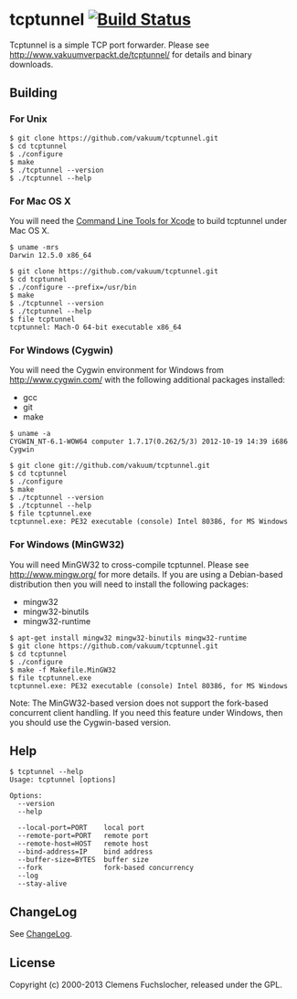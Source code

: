 # tcptunnel [![Build Status](https://api.travis-ci.org/vakuum/tcptunnel.png?branch=master)](https://travis-ci.org/vakuum/tcptunnel)

Tcptunnel is a simple TCP port forwarder. Please see http://www.vakuumverpackt.de/tcptunnel/ for details and binary downloads.

## Building

### For Unix

```
$ git clone https://github.com/vakuum/tcptunnel.git
$ cd tcptunnel
$ ./configure
$ make
$ ./tcptunnel --version
$ ./tcptunnel --help
```

### For Mac OS X

You will need the [Command Line Tools for Xcode](https://developer.apple.com/xcode/) to build tcptunnel under Mac OS X.

```
$ uname -mrs
Darwin 12.5.0 x86_64

$ git clone https://github.com/vakuum/tcptunnel.git
$ cd tcptunnel
$ ./configure --prefix=/usr/bin
$ make
$ ./tcptunnel --version
$ ./tcptunnel --help
$ file tcptunnel
tcptunnel: Mach-O 64-bit executable x86_64
```

### For Windows (Cygwin)

You will need the Cygwin environment for Windows from http://www.cygwin.com/ with the following additional packages installed:

* gcc
* git
* make

```
$ uname -a
CYGWIN_NT-6.1-WOW64 computer 1.7.17(0.262/5/3) 2012-10-19 14:39 i686 Cygwin

$ git clone git://github.com/vakuum/tcptunnel.git
$ cd tcptunnel
$ ./configure
$ make
$ ./tcptunnel --version
$ ./tcptunnel --help
$ file tcptunnel.exe
tcptunnel.exe: PE32 executable (console) Intel 80386, for MS Windows
```

### For Windows (MinGW32)

You will need MinGW32 to cross-compile tcptunnel. Please see http://www.mingw.org/ for more details. If you are using a Debian-based distribution then you will need to install the following packages:

* mingw32
* mingw32-binutils
* mingw32-runtime

```
$ apt-get install mingw32 mingw32-binutils mingw32-runtime
$ git clone https://github.com/vakuum/tcptunnel.git
$ cd tcptunnel
$ ./configure
$ make -f Makefile.MinGW32
$ file tcptunnel.exe
tcptunnel.exe: PE32 executable (console) Intel 80386, for MS Windows
```

Note: The MinGW32-based version does not support the fork-based concurrent client handling. If you need this feature under Windows, then you should use the Cygwin-based version.

## Help

````
$ tcptunnel --help
Usage: tcptunnel [options]

Options:
  --version
  --help

  --local-port=PORT    local port
  --remote-port=PORT   remote port
  --remote-host=HOST   remote host
  --bind-address=IP    bind address
  --buffer-size=BYTES  buffer size
  --fork               fork-based concurrency
  --log
  --stay-alive
````

## ChangeLog

See [ChangeLog](https://raw.github.com/vakuum/tcptunnel/master/ChangeLog).

## License

Copyright (c) 2000-2013 Clemens Fuchslocher, released under the GPL.

